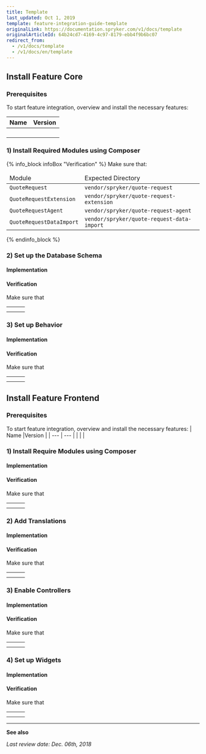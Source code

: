 ```yaml
---
title: Template
last_updated: Oct 1, 2019
template: feature-integration-guide-template
originalLink: https://documentation.spryker.com/v1/docs/template
originalArticleId: 64b24cd7-4169-4c97-8179-ebb4f9b6bc07
redirect_from:
  - /v1/docs/template
  - /v1/docs/en/template
---
```


## Install Feature Core
### Prerequisites
To start feature integration, overview and install the necessary features:

| Name |Version  |
| --- | --- |
|  |  |
|  |  |
|  |  |
|  |  |
### 1) Install Required Modules using Composer

{% info_block infoBox "Verification" %}
Make sure that:<table><thead><tr><td>Module</td><td>Expected Directory</td></tr></thead><tbody><tr><td>`QuoteRequest`</td><td>`vendor/spryker/quote-request`</td></tr><tr><td>`QuoteRequestExtension`</td><td>`vendor/spryker/quote-request-extension`</td></tr><tr><td>`QuoteRequestAgent`</td><td>`vendor/spryker/quote-request-agent`</td></tr><tr><td>`QuoteRequestDataImport`</td><td>`vendor/spryker/quote-request-data-import`</td></tr></tbody></table>
{% endinfo_block %}


### 2) Set up the Database Schema
#### Implementation
#### Verification
Make sure that

|  |  |  |
| --- | --- | --- |
|  |  |  |
|  |  |  |

### 3) Set up Behavior
#### Implementation
#### Verification
Make sure that

|  |  |  |
| --- | --- | --- |
|  |  |  |
|  |  |  |

## Install Feature Frontend
### Prerequisites
To start feature integration, overview and install the necessary features:
| Name |Version  |
| --- | --- |
|  |  |
### 1) Install Require Modules using Composer
#### Implementation
#### Verification
Make sure that

|  |  |  |
| --- | --- | --- |
|  |  |  |
|  |  |  |

### 2) Add Translations
#### Implementation
#### Verification
Make sure that

|  |  |  |
| --- | --- | --- |
|  |  |  |
|  |  |  |

### 3) Enable Controllers
#### Implementation
#### Verification
Make sure that

|  |  |  |
| --- | --- | --- |
|  |  |  |
|  |  |  |

### 4) Set up Widgets
#### Implementation
#### Verification
Make sure that

|  |  |  |
| --- | --- | --- |
|  |  |  |
|  |  |  |


* * *
**See also**

*Last review date: Dec. 06th, 2018* <!-- by  -->
